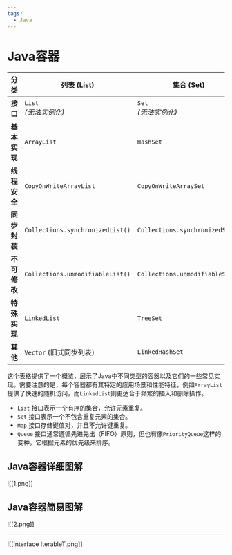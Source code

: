 ```yaml
---
tags:
  - Java
---
```

# Java容器



|分类|列表 (List)|集合 (Set)|映射 (Map)|队列 (Queue)|
|---|---|---|---|---|
|**接口**|`List`<br>_(无法实例化)_|`Set`<br>_(无法实例化)_|`Map`<br>_(无法实例化)_|`Queue`<br>_(无法实例化)_|
|**基本实现**|`ArrayList`|`HashSet`|`HashMap`|`LinkedList` (作为队列)|
|**线程安全**|`CopyOnWriteArrayList`|`CopyOnWriteArraySet`|`ConcurrentHashMap`|`PriorityBlockingQueue`|
|**同步封装**|`Collections.synchronizedList()`|`Collections.synchronizedSet()`|`Collections.synchronizedMap()`|`Collections.synchronizedQueue()`|
|**不可修改**|`Collections.unmodifiableList()`|`Collections.unmodifiableSet()`|`Collections.unmodifiableMap()`|`Collections.unmodifiableQueue()`|
|**特殊实现**|`LinkedList`|`TreeSet`|`TreeMap`|`PriorityQueue`|
|**其他**|`Vector` (旧式同步列表)|`LinkedHashSet`|`WeakHashMap`|`ArrayDeque` (双端队列)|

这个表格提供了一个概览，展示了Java中不同类型的容器以及它们的一些常见实现。需要注意的是，每个容器都有其特定的应用场景和性能特征，例如`ArrayList`提供了快速的随机访问，而`LinkedList`则更适合于频繁的插入和删除操作。

- `List` 接口表示一个有序的集合，允许元素重复。
- `Set` 接口表示一个不包含重复元素的集合。
- `Map` 接口存储键值对，并且不允许键重复。
- `Queue` 接口通常遵循先进先出（FIFO）原则，但也有像`PriorityQueue`这样的变种，它根据元素的优先级来排序。


## Java容器详细图解

![[1.png]]

## Java容器简易图解

![[2.png]]

---


![[Interface IterableT.png]]